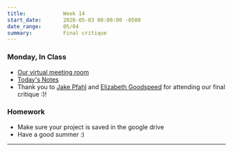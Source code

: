 ```yaml
---
title:            Week 14
start_date:       2020-05-03 00:00:00 -0500
date_range:       05/04
summary:          Final critique
---
```


### Monday, In Class

- [Our virtual meeting room](https://meetingsamer3.webex.com/meet/nf294)
- [Today's Notes](https://paper.dropbox.com/doc/Junk-Mail-Final-Critique--AzQ56Ooui~UjMioYBtObXPYyAQ-WrrXddjS8w1YnbRvpmJb2)
- Thank you to [Jake Pfahl](https://jakepfahl.com/) and [Elizabeth Goodspeed](http://elizabethgoodspeed.com/) for attending our final critique :)!

### Homework

- Make sure your project is saved in the google drive
- Have a good summer :)

---
